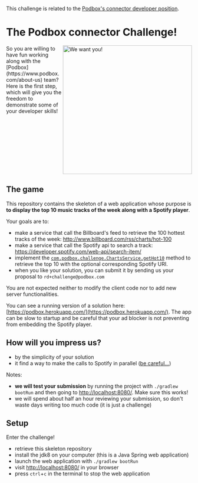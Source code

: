 This challenge is related to the [Podbox's connector developer position](https://www.podbox.com/blog/job-offer-connector-developer/).

# The Podbox connector Challenge!
<img align="right" alt="We want you!" title="We want you!" width="350px" src="https://s3.amazonaws.com/podbox-blog/blog/wp-content/uploads/2015/09/07160555/podbox-connector-developer.jpg" />
So you are willing to have fun working along with the [Podbox](https://www.podbox.com/about-us) team? Here is the first step, which will give you the freedom to demonstrate some of your developer skills!

<br clear="all" />

## The game
This repository contains the skeleton of a web application whose purpose is **to display the top 10 music tracks of the week along with a Spotify player**.

Your goals are to:
* make a service that call the Billboard's feed to retrieve the 100 hottest tracks of the week: http://www.billboard.com/rss/charts/hot-100
* make a service that call the Spotify api to search a track: https://developer.spotify.com/web-api/search-item/
* implement the [`com.podbox.challenge.ChartsService.getHot10`](https://github.com/podbox/podbox-challenge-connector/blob/master/src/main/java/com/podbox/challenge/service/ChartsService.java#L17) method to retrieve the top 10 with the optional corresponding Spotify URI.
* when you like your solution, you can submit it by sending us your proposal to `rd+challenge@podbox.com`

You are not expected neither to modify the client code nor to add new server functionalities.

You can see a running version of a solution here: [https://podbox.herokuapp.com/](https://podbox.herokuapp.com/). The app can be slow to startup and be careful that your ad blocker is not preventing from embedding the Spotify player.

## How will you impress us?
* by the simplicity of your solution
* it find a way to make the calls to Spotify in parallel ([be careful...](https://www.youtube.com/watch?v=4F4qzPbcFiA))

Notes:
* **we will test your submission** by running the project with `./gradlew bootRun` and then going to [http://localhost:8080/](http://localhost:8080/). Make sure this works!
* we will spend about half an hour reviewing your submission, so don't waste days writing too much code (it is just a challenge)

## Setup
Enter the challenge!
* retrieve this skeleton repository
* install the jdk8 on your computer (this is a Java Spring web application)
* launch the web application with `./gradlew bootRun`
* visit [http://localhost:8080/](http://localhost:8080/) in your browser
* press `ctrl`+`c` in the terminal to stop the web application
